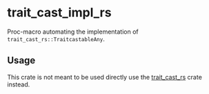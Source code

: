 # trait_cast_impl_rs

Proc-macro automating the implementation of `trait_cast_rs::TraitcastableAny`.

## Usage

This crate is not meant to be used directly use the [trait_cast_rs](https://github.com/raldone01/trait_cast_rs) crate instead.
